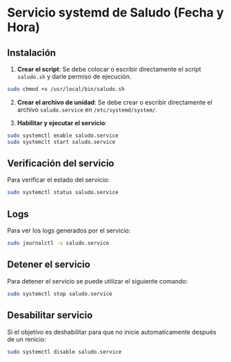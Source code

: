 # Servicio systemd de Saludo (Fecha y Hora)

## Instalación

1. **Crear el script**: Se debe colocar o escribir directamente el script `saludo.sh` y darle permiso de ejecución.

```bash
sudo chmod +x /usr/local/bin/saludo.sh
```

2. **Crear el archivo de unidad**: Se debe crear o escribir directamente el archivo `saludo.service` en `/etc/systemd/system/`.

3. **Habilitar y ejecutar el servicio**:

```bash
sudo systemctl enable saludo.service
sudo systemclt start saludo.service
```

## Verificación del servicio

Para verificar el estado del servicio:

```bash
sudo systemctl status saludo.service
```

## Logs

Para ver los logs generados por el servicio:
```bash
sudo journalctl -u saludo.service
```

## Detener el servicio

Para detener el servicio se puede utilizar el siguiente comando:

```bash
sudo systemctl stop saludo.service
```

## Desabilitar servicio

Si el objetivo es deshabilitar para que no inicie automaticamente después de un renicio:

```bash
sudo systemctl disable saludo.service
```
